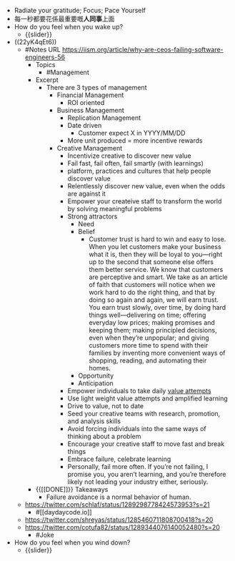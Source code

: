 - Radiate your gratitude; Focus; Pace Yourself
- 每一秒都要花係最重要嘅**人同事**上面
- How do you feel when you wake up?
    - {{slider}}
- ((22yK4qEt6))
    - #Notes URL https://iism.org/article/why-are-ceos-failing-software-engineers-56 
        - Topics
            - #Management
        - Excerpt
            - There are 3 types of management
                - Financial Management
                    - ROI oriented
                - Business Management
                    - Replication Management
                    - Date driven
                        - Customer expect X in YYYY/MM/DD
                    - More unit produced = more incentive rewards
                - Creative Management
                    - Incentivize creative to discover new value
                    - Fail fast, fail often, fail smartly (with learnings)
                    - platform, practices and cultures that help people discover value
                    - Relentlessly discover new value, even when the odds are against it
                    - Empower your createive staff to transform the world by solving meaningful problems
                    - Strong attractors
                        - Need
                        - Belief
                            - Customer trust is hard to win and easy to lose. When you let customers make your business what it is, then they will be loyal to you—right up to the second that someone else offers them better service. We know that customers are perceptive and smart. We take as an article of faith that customers will notice when we work hard to do the right thing, and that by doing so again and again, we will earn trust. You earn trust slowly, over time, by doing hard things well—delivering on time; offering everyday low prices; making promises and keeping them; making principled decisions, even when they’re unpopular; and giving customers more time to spend with their families by inventing more convenient ways of shopping, reading, and automating their homes.
                        - Opportunity
                        - Anticipation 
                    - Empower individuals to take daily [value attempts](https://iism.org/post/glossary-value-attempt-74)
                    - Use light weight value attempts and amplified learning
                    - Drive to value, not to date
                    - Seed your creative teams with research, promotion, and analysis skills
                    - Avoid forcing individuals into the same ways of thinking about a problem
                    - Encourage your creative staff to move fast and break things
                    - Embrace failure, celebrate learning
                    - Personally, fail more often. If you’re not failing, I promise you, you aren’t learning, and you’re therefore likely not leading your industry either, seriously.
        - {{[[DONE]]}} Takeaways
            - Failure avoidance is a normal behavior of human.
    - https://twitter.com/schlaf/status/1289298778424573953?s=21
        - #[[daydaycode.io]]
    - https://twitter.com/shreyas/status/1285460711808700418?s=20
    - https://twitter.com/cotufa82/status/1289344076140052480?s=20
        - #Joke
- How do you feel when you wind down?
    - {{slider}}
